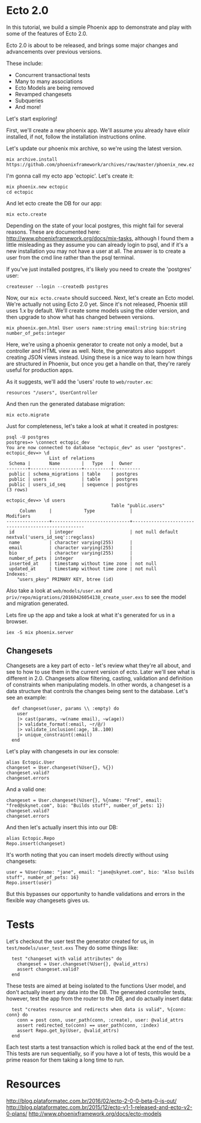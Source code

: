 # Ecto 2.0
In this tutorial, we build a simple Phoenix app to demonstrate and play with some of the features of Ecto 2.0.

Ecto 2.0 is about to be released, and brings some major changes and advancements over previous versions.

These include:
- Concurrent transactional tests
- Many to many associations
- Ecto Models are being removed
- Revamped changesets
- Subqueries
- And more!

Let's start exploring!

First, we'll create a new phoenix app. We'll assume you already have elixir installed, if not, follow the installation instructions online.

Let's update our phoenix mix archive, so we're using the latest version.
```
mix archive.install https://github.com/phoenixframework/archives/raw/master/phoenix_new.ez
```
I'm gonna call my ecto app 'ectopic'. Let's create it:
```
mix phoenix.new ectopic
cd ectopic
```
And let ecto create the DB for our app:
```
mix ecto.create
```
Depending on the state of your local postgres, this might fail for several reasons.
These are documented here: http://www.phoenixframework.org/docs/mix-tasks,
although I found them a little misleading as they assume you can already login
to psql, and if it's a new installation you may not have a user at all.
The answer is to create a user from the cmd line rather than the psql terminal.

If you've just installed postgres, it's likely you need to create the 'postgres' user:
```
createuser --login --createdb postgres
```
Now, our `mix ecto.create` should succeed.
Next, let's create an Ecto model. We're actually not using Ecto 2.0 yet.
Since it's not released, Phoenix still uses 1.x by default. We'll create some models
using the older version, and then upgrade to show what has changed between versions.
```
mix phoenix.gen.html User users name:string email:string bio:string number_of_pets:integer
```
Here, we're using a phoenix generator to create not only a model, but a controller and HTML view as well.
Note, the generators also support creating JSON views instead. Using these is a nice way to learn how things
are structured in Phoenix, but once you get a handle on that, they're rarely useful for production apps.

As it suggests, we'll add the 'users' route to `web/router.ex`:
```
resources "/users", UserController
```
And then run the generated database migration:
```
mix ecto.migrate
```
Just for completeness, let's take a look at what it created in postgres:
```
psql -U postgres
postgres=> \connect ectopic_dev
You are now connected to database "ectopic_dev" as user "postgres".
ectopic_dev=> \d
                List of relations
 Schema |       Name        |   Type   |  Owner
--------+-------------------+----------+----------
 public | schema_migrations | table    | postgres
 public | users             | table    | postgres
 public | users_id_seq      | sequence | postgres
(3 rows)

ectopic_dev=> \d users
                                       Table "public.users"
     Column     |            Type             |                     Modifiers
----------------+-----------------------------+----------------------------------------------------
 id             | integer                     | not null default nextval('users_id_seq'::regclass)
 name           | character varying(255)      |
 email          | character varying(255)      |
 bio            | character varying(255)      |
 number_of_pets | integer                     |
 inserted_at    | timestamp without time zone | not null
 updated_at     | timestamp without time zone | not null
Indexes:
    "users_pkey" PRIMARY KEY, btree (id)
```
Also take a look at `web/models/user.ex` and `priv/repo/migrations/20160426054138_create_user.exs` to see the model and migration generated.

Lets fire up the app and take a look at what it's generated for us in a browser.
```
iex -S mix phoenix.server
```

## Changesets
Changesets are a key part of ecto - let's review what they're all about, and see to how to use them in the current version of ecto. Later we'll see what is
different in 2.0.
Changesets allow filtering, casting, validation and definition of constraints when manipulating models.
In other words, a changeset is a data structure that controls the changes being sent to the database. Let's see an example:
```
  def changeset(user, params \\ :empty) do
    user
    |> cast(params, ~w(name email), ~w(age))
    |> validate_format(:email, ~r/@/)
    |> validate_inclusion(:age, 18..100)
    |> unique_constraint(:email)
  end
```
Let's play with changesets in our iex console:
```
alias Ectopic.User
changeset = User.changeset(%User{}, %{})
changeset.valid?
changeset.errors
```
And a valid one:
```
changeset = User.changeset(%User{}, %{name: "Fred", email: "fred@skynet.com", bio: "Builds stuff", number_of_pets: 1})
changeset.valid?
changeset.errors
```
And then let's actually insert this into our DB:
```
alias Ectopic.Repo
Repo.insert(changeset)
```
It's worth noting that you can insert models directly without using changesets:
```
user = %User{name: "jane", email: "jane@skynet.com", bio: "Also builds stuff", number_of_pets: 16}
Repo.insert(user)
```
But this bypasses our opportunity to handle validations and errors in the flexible way changesets gives us.

# Tests
Let's checkout the user test the generator created for us, in `test/models/user_test.exs`
They do some things like:
```
  test "changeset with valid attributes" do
    changeset = User.changeset(%User{}, @valid_attrs)
    assert changeset.valid?
  end
```
These tests are aimed at being isolated to the functions User model, and don't actually insert any data into the DB.
The generated controller tests, however, test the app from the router to the DB, and do actually insert data:
```
  test "creates resource and redirects when data is valid", %{conn: conn} do
    conn = post conn, user_path(conn, :create), user: @valid_attrs
    assert redirected_to(conn) == user_path(conn, :index)
    assert Repo.get_by(User, @valid_attrs)
  end
```
Each test starts a test transaction which is rolled back at the end of the test. This tests are run sequentially, so
if you have a lot of tests, this would be a prime reason for them taking a long time to run.



# Resources
http://blog.plataformatec.com.br/2016/02/ecto-2-0-0-beta-0-is-out/
http://blog.plataformatec.com.br/2015/12/ecto-v1-1-released-and-ecto-v2-0-plans/
http://www.phoenixframework.org/docs/ecto-models
